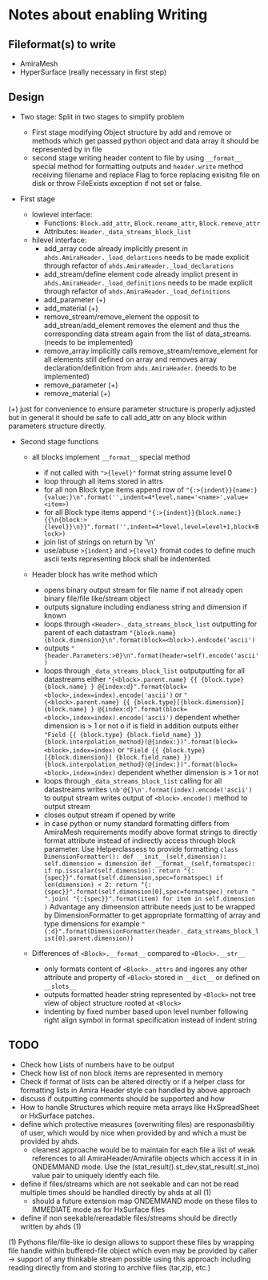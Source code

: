 Notes about enabling Writing
============================

Fileformat(s) to write
----------------------
 * AmiraMesh 
 * HyperSurface (really necessary in first step)



Design
--------
 * Two stage:
   Split in two stages to simplify problem
   - First stage modifying Object structure by add and remove or methods which get
     passed python object and data array it should be represented by in file
   - second stage writing header content to file by using `__format__` special method
     for formatting outputs and `header.write` method receiving
     filename and replace Flag to force replacing exisitng file on disk
     or throw FileExists exception if not set or false.

 * First stage 
   - lowlevel interface:
     * Functions: `Block.add_attr`, `Block.rename_attr`, `Block.remove_attr`
     * Attributes: `Header._data_streams_block_list`
   - hilevel interface:
	 * add_array
       code already implicitly present in `ahds.AmiraHeader._load_delartions` needs to be
       made explicit through refactor of `ahds.AmiraHeader._load_declarations`
     * add_stream/define element
       code already implict present in `ahds.AmiraHeader._load_definitions` needs to be 
       made explicit through refactor of `ahds.AmiraHeader._load_definitions`
     * add_parameter (+)
     * add_material (+)
     * remove_stream/remove_element
       the opposit to add_strean/add_element removes the element and thus the corresponding
       data stream again from the list of data_streams. (needs to be implemented)
     * remove_array
       implicitly calls remove_stream/remove_element for all elements still defined on array
       and removes array declaration/definition from `ahds.AmiraHeader`. (needs to be implemented)
     * remove_parameter (+)
     * remove_material (+)

  (+) just for convenience to ensure parameter structure is properly adjusted
      but in general it should be safe to call add_attr on any block within 
      parameters structure directly.

 * Second stage functions
   - all blocks implement `__format__` special method 
   	 + if not called with `">{level}"` format string assume level 0
     + loop through all items stored in attrs
     + for all non Block type items append row of
       `"{:>{indent}}{name:} {value:}\n".format('',indent=4*level,name='<name>',value=<item>)`
     + for all Block type items append
       `"{:>{indent}}{block.name:} {{\n{block:>{level}}\n}}".format('',indent=4*level,level=level+1,block<Block>)`
	 + join list of strings on return by '\n'
	 + use/abuse `>{indent}` and `>{level}` fromat codes to define much ascii texts
       representing block shall be indentented.
   - Header block has write method which
	 + opens binary output stream for file name if not already open binary file/file like/stream object
     + outputs signature including endianess string and dimension if known
     + loops through `<Header>._data_streams_block_list` outputting for parent of each datastram
       `"{block.name} {block.dimension}\n".format(block=<block>).endcode('ascii')`
     + outputs `"{header.Parameters:>0}\n".format(header=self).encode('ascii')`
	 + loops through `_data_streams_block_list` outputputting for all datastreams either
       `"{<block>.parent.name} {{ {block.type} {block.name} } @{index:d}".format(block=<block>,index=index).encode('ascii')` or
       `"{<block>.parent.name} {{ {block.type}[{block.dimension}] {block.name} } @{index:d}".format(block=<block>,index=index).encode('ascii')`
	   dependent whether dimension is > 1 or not
	   o if is field in addition outputs either
         `"Field {{ {block.type} {block.field_name} }} {block.interpolation_method}(@{index:})".format(block=<block>,index=index)` or
         `"Field {{ {block.type}[{block.dimension}] {block.field_name} }} {block.interpolation_method}(@{index:})".format(block=<block>,index=index)`
		 dependent whether dimension is > 1 or not
	 + loops through `_data_streams_block_list` calling for all datastreams 
	   writes `\nb'@{}\n'.format(index).encode('ascii')` to output stream
       writes output of `<block>.encode()` method to output stream
     + closes output stream if opened by write
	 + in case python or numy standard formatting differs from AmiraMesh requirements
       modify above format strings to directly format attribute instead of indirectly
       access through block parameter. Use Helperclassess to provide formatting
       `
       class DimensionFormatter():
			def __init__(self,dimension):
				self.dimension = dimension
            def __format__(self,formatspec):
                if np.isscalar(self.dimension):
                    return "{:{spec}}".format(self.dimension,spec=formatspec)
                if len(dimension) < 2:
                    return "{:{spec}}".format(self.dimension[0],spec=formatspec)
                return " ".join(
					"{:{spec}}".format(item) for item in self.dimension
				)
       `
       Advantage any dimeension attribute needs just to be wrapped by DimensionFormatter
       to get appropriate formatting of array and type dimensions for example 
       `"{:d}".format(DimensionFormatter(header._data_streams_block_list[0].parent.dimension))`

   - Differences of `<Block>.__format__` compared to `<Block>.__str__`
     + only formats content of  `<Block>._attrs` and ingores any other
       attribute and property of `<Block>` stored in `__dict__` or defined
       on `__slots__`
     + outputs formatted header string represented by `<Block>` not tree
       view of object structure rooted at `<Block>`
     + indenting by fixed number based upon level number following right
       align symbol in format specification instead of indent string
     

TODO
----
  * Check how Lists of numbers have to be output
  * Check how list of non block items are represented in memory
  * Check if format of lists can be altered directly or if a helper class for
    formatting lists in Amira Header style can handled by above approach
  * discuss if outputting comments should be supported and how
  * How to handle Structures which require meta arrays like HxSpreadSheet or HxSurface patches.
  * define which protective measures (overwriting files) are responasbilitiy of user, which
    would by nice when provided by and which a must be provided by ahds.
	+ cleanest approache would be to maintain for each file a list of weak references 
      to all AmiraHeader/Amirafile objects which access it in in ONDEMMAND mode. Use the 
      (stat_result(<truefile>).st_dev,stat_result(<truefile>.st_ino) value pair to uniquely
      identfy each file.
  * define if files/streams which are not seekable and can not be read multiple times should
    be handled directly by ahds at all (1)
	+ should a future extension map ONDEMMAND mode on these files to IMMEDIATE mode as
      for HxSurface files
  * define if non seekable/rereadable files/streams should be directly written by ahds (1)


(1) Pythons file/file-like io design allows to support these files by wrapping file handle
    within buffered-file object which even may be provided by caller -> support of any 
    thinkable stream possible using this approach including reading directly from and
    storing to archive files (tar,zip, etc.)

